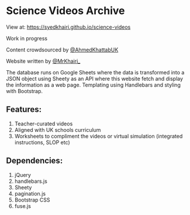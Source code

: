 # Science Videos Archive

View at: https://syedkhairi.github.io/science-videos

Work in progress

Content crowdsourced by [@AhmedKhattabUK](https://twitter.com/@AhmedKhattabUK)

Website written by [@MrKhairi_](https://twitter.com/@MrKhairi_)

The database runs on Google Sheets where the data is transformed into a JSON object using Sheety as an API where this website fetch and display the information as a web page. Templating using Handlebars and styling with Bootstrap.

## Features:
1. Teacher-curated videos
2. Aligned with UK schools curriculum
3. Worksheets to compliment the videos or virtual simulation (integrated instructions, SLOP etc)

## Dependencies:
1. jQuery
2. handlebars.js
3. Sheety
4. pagination.js
5. Bootstrap CSS
6. fuse.js